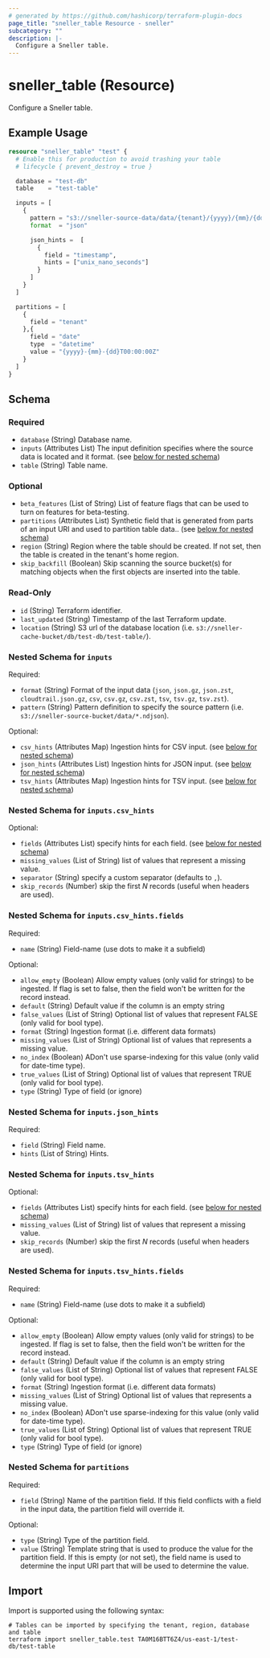 ```yaml
---
# generated by https://github.com/hashicorp/terraform-plugin-docs
page_title: "sneller_table Resource - sneller"
subcategory: ""
description: |-
  Configure a Sneller table.
---
```


# sneller_table (Resource)

Configure a Sneller table.

## Example Usage

```terraform
resource "sneller_table" "test" {
  # Enable this for production to avoid trashing your table
  # lifecycle { prevent_destroy = true }

  database = "test-db"
  table    = "test-table"

  inputs = [
    {
      pattern = "s3://sneller-source-data/data/{tenant}/{yyyy}/{mm}/{dd}/*.ndjson"
      format  = "json"

      json_hints =  [
        {
          field = "timestamp", 
          hints = ["unix_nano_seconds"]
        }
      ]
    }
  ]

  partitions = [
    {
      field = "tenant"
    },{
      field = "date"
      type  = "datetime"
      value = "{yyyy}-{mm}-{dd}T00:00:00Z"
    }
  ]
}
```

<!-- schema generated by tfplugindocs -->
## Schema

### Required

- `database` (String) Database name.
- `inputs` (Attributes List) The input definition specifies where the source data is located and it format. (see [below for nested schema](#nestedatt--inputs))
- `table` (String) Table name.

### Optional

- `beta_features` (List of String) List of feature flags that can be used to turn on features for beta-testing.
- `partitions` (Attributes List) Synthetic field that is generated from parts of an input URI and used to partition table data.. (see [below for nested schema](#nestedatt--partitions))
- `region` (String) Region where the table should be created. If not set, then the table is created in the tenant's home region.
- `skip_backfill` (Boolean) Skip scanning the source bucket(s) for matching objects when the first objects are inserted into the table.

### Read-Only

- `id` (String) Terraform identifier.
- `last_updated` (String) Timestamp of the last Terraform update.
- `location` (String) S3 url of the database location (i.e. `s3://sneller-cache-bucket/db/test-db/test-table/`).

<a id="nestedatt--inputs"></a>
### Nested Schema for `inputs`

Required:

- `format` (String) Format of the input data (`json`, `json.gz`, `json.zst`, `cloudtrail.json.gz`, `csv`, `csv.gz`, `csv.zst`, `tsv`, `tsv.gz`, `tsv.zst`).
- `pattern` (String) Pattern definition to specify the source pattern (i.e. `s3://sneller-source-bucket/data/*.ndjson`).

Optional:

- `csv_hints` (Attributes Map) Ingestion hints for CSV input. (see [below for nested schema](#nestedatt--inputs--csv_hints))
- `json_hints` (Attributes List) Ingestion hints for JSON input. (see [below for nested schema](#nestedatt--inputs--json_hints))
- `tsv_hints` (Attributes Map) Ingestion hints for TSV input. (see [below for nested schema](#nestedatt--inputs--tsv_hints))

<a id="nestedatt--inputs--csv_hints"></a>
### Nested Schema for `inputs.csv_hints`

Optional:

- `fields` (Attributes List) specify hints for each field. (see [below for nested schema](#nestedatt--inputs--csv_hints--fields))
- `missing_values` (List of String) list of values that represent a missing value.
- `separator` (String) specify a custom separator (defaults to `,`).
- `skip_records` (Number) skip the first *N* records (useful when headers are used).

<a id="nestedatt--inputs--csv_hints--fields"></a>
### Nested Schema for `inputs.csv_hints.fields`

Required:

- `name` (String) Field-name (use dots to make it a subfield)

Optional:

- `allow_empty` (Boolean) Allow empty values (only valid for strings) to be ingested. If flag is set to false, then the field won't be written for the record instead.
- `default` (String) Default value if the column is an empty string
- `false_values` (List of String) Optional list of values that represent FALSE (only valid for bool type).
- `format` (String) Ingestion format (i.e. different data formats)
- `missing_values` (List of String) Optional list of values that represents a missing value.
- `no_index` (Boolean) ADon't use sparse-indexing for this value (only valid for date-time type).
- `true_values` (List of String) Optional list of values that represent TRUE (only valid for bool type).
- `type` (String) Type of field (or ignore)



<a id="nestedatt--inputs--json_hints"></a>
### Nested Schema for `inputs.json_hints`

Required:

- `field` (String) Field name.
- `hints` (List of String) Hints.


<a id="nestedatt--inputs--tsv_hints"></a>
### Nested Schema for `inputs.tsv_hints`

Optional:

- `fields` (Attributes List) specify hints for each field. (see [below for nested schema](#nestedatt--inputs--tsv_hints--fields))
- `missing_values` (List of String) list of values that represent a missing value.
- `skip_records` (Number) skip the first *N* records (useful when headers are used).

<a id="nestedatt--inputs--tsv_hints--fields"></a>
### Nested Schema for `inputs.tsv_hints.fields`

Required:

- `name` (String) Field-name (use dots to make it a subfield)

Optional:

- `allow_empty` (Boolean) Allow empty values (only valid for strings) to be ingested. If flag is set to false, then the field won't be written for the record instead.
- `default` (String) Default value if the column is an empty string
- `false_values` (List of String) Optional list of values that represent FALSE (only valid for bool type).
- `format` (String) Ingestion format (i.e. different data formats)
- `missing_values` (List of String) Optional list of values that represents a missing value.
- `no_index` (Boolean) ADon't use sparse-indexing for this value (only valid for date-time type).
- `true_values` (List of String) Optional list of values that represent TRUE (only valid for bool type).
- `type` (String) Type of field (or ignore)




<a id="nestedatt--partitions"></a>
### Nested Schema for `partitions`

Required:

- `field` (String) Name of the partition field. If this field conflicts with a field in the input data, the partition field will override it.

Optional:

- `type` (String) Type of the partition field.
- `value` (String) Template string that is used to produce the value for the partition field. If this is empty (or not set), the field name is used to determine the input URI part that will be used to determine the value.

## Import

Import is supported using the following syntax:

```shell
# Tables can be imported by specifying the tenant, region, database and table
terraform import sneller_table.test TA0M16BTT6Z4/us-east-1/test-db/test-table
```
